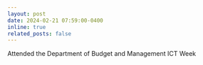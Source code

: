 ```yaml
---
layout: post
date: 2024-02-21 07:59:00-0400
inline: true
related_posts: false
---
```


Attended the Department of Budget and Management ICT Week 
